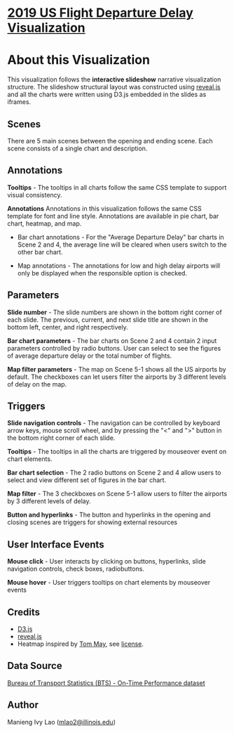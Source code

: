 # [2019 US Flight Departure Delay Visualization](https://ivyieng.github.io/final/flights)

# About this Visualization
This visualization follows the **interactive slideshow** narrative visualization structure. The slideshow structural layout was constructed using [reveal.js](http://lab.hakim.se/reveal-js) and all the charts were written using D3.js embedded in the slides as iframes.

## Scenes
There are 5 main scenes between the opening and ending scene. Each scene consists of a single chart and description.

## Annotations
**Tooltips** - The tooltips in all charts follow the same CSS template to support visual consistency.

**Annotations** 
Annotations in this visualization follows the same CSS template for font and line style. Annotations are available in pie chart, bar chart, heatmap, and map.

- Bar chart annotations - For the "Average Departure Delay" bar charts in Scene 2 and 4, the average line will be cleared when users switch to the other bar chart.

- Map annotations - The annotations for low and high delay airports will only be displayed when the responsible option is checked.

## Parameters
**Slide number** - The slide numbers are shown in the bottom right corner of each slide. The previous, current, and next slide title are shown in the bottom left, center, and right respectively.

**Bar chart parameters** - The bar charts on Scene 2 and 4 contain 2 input parameters controlled by radio buttons. User can select to see the figures of average departure delay or the total number of flights.

**Map filter parameters** - The map on Scene 5-1 shows all the US airports by default. The checkboxes can let users filter the airports by 3 different levels of delay on the map.

## Triggers
**Slide navigation controls** - The navigation can be controlled by keyboard arrow keys, mouse scroll wheel, and by pressing the "<" and ">" button in the bottom right corner of each slide.

**Tooltips** - The tooltips in all the charts are triggered by mouseover event on chart elements.

**Bar chart selection** - The 2 radio buttons on Scene 2 and 4 allow users to select and view different set of figures in the bar chart.

**Map filter** - The 3 checkboxes on Scene 5-1 allow users to filter the airports by 3 different levels of delay.

**Button and hyperlinks** - The button and hyperlinks in the opening and closing scenes are triggers for showing external resources

## User Interface Events
**Mouse click** - User interacts by clicking on buttons, hyperlinks, slide navigation controls, check boxes, radiobuttons.

**Mouse hover** - User triggers tooltips on chart elements by mouseover events


## Credits
- [D3.js](https://d3js.org/)
- [reveal.js](http://lab.hakim.se/reveal-js) 
- Heatmap inspired by [Tom May](http://bl.ocks.org/tjdecke/5558084), see [license](/license/heatmap-license.txt).

## Data Source
[Bureau of Transport Statistics (BTS) - On-Time Performance dataset](https://www.transtats.bts.gov/DL_SelectFields.asp?Table_ID=236&DB_Short_Name=On-Time)

## Author
Manieng Ivy Lao 
([mlao2@illinois.edu](mlao2@illinois.edu))
